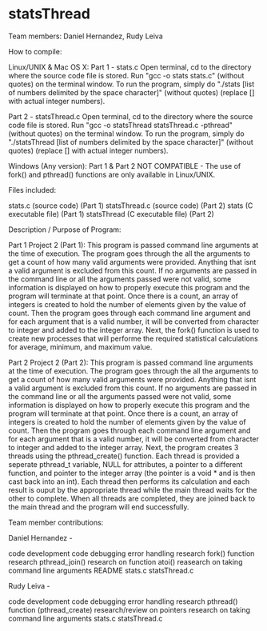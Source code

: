 # statsThread

Team members: Daniel Hernandez, Rudy Leiva

How to compile:

Linux/UNIX & Mac OS X:
Part 1 - stats.c
Open terminal, cd to the directory where the source code file is stored. Run "gcc -o stats stats.c" (without quotes) on the terminal window. To run the program, simply do "./stats [list of numbers delimited by the space character]" (without quotes) (replace [] with actual integer numbers).

Part 2 - statsThread.c
Open terminal, cd to the directory where the source code file is stored. Run "gcc -o statsThread statsThread.c -pthread" (without quotes) on the terminal window. To run the program, simply do "./statsThread [list of numbers delimited by the space character]" (without quotes) (replace [] with actual integer numbers).

Windows (Any version): Part 1 & Part 2 NOT COMPATIBLE - The use of fork() and pthread() functions are only available in Linux/UNIX.

Files included:

stats.c (source code) (Part 1)
statsThread.c (source code) (Part 2)
stats (C executable file) (Part 1)
statsThread (C executable file) (Part 2)

Description / Purpose of Program:

Part 1
Project 2 (Part 1): This program is passed command line arguments at the time of execution. The program goes through the all the arguments to get a count of how many valid arguments were provided. Anything that isnt a valid argument is excluded from this count. If no arguments are passed in the command line or all the arguments passed were not valid, some information is displayed on how to properly execute this program and the program will terminate at that point. Once there is a count, an array of integers is created to hold the number of elements given by the value of count. Then the program goes through each command line argument and for each argument that is a valid number, it will be converted from character to integer and added to the integer array. Next, the fork() function is used to create new processes that will performe the required statistical calculations for average, minimum, and maximum value.

Part 2
Project 2 (Part 2): This program is passed command line arguments at the time of execution. The program goes through the all the arguments to get a count of how many valid arguments were provided. Anything that isnt a valid argument is excluded from this count. If no arguments are passed in the command line or all the arguments passed were not valid, some information is displayed on how to properly execute this program and the program will terminate at that point. Once there is a count, an array of integers is created to hold the number of elements given by the value of count. Then the program goes through each command line argument and for each argument that is a valid number, it will be converted from character to integer and added to the integer array. Next, the program creates 3 threads using the pthread_create() function. Each thread is provided a seperate pthread_t variable, NULL for attributes, a pointer to a different function, and pointer to the integer array (the pointer is a void * and is then cast back into an int). Each thread then performs its calculation and each result is ouput by the appropriate thread while the main thread waits for the other to complete. When all threads are completed, they are joined back to the main thread and the program will end successfully.

Team member contributions:

Daniel Hernandez -

code development
code debugging
error handling
research fork() function
research pthread_join()
research on function atoi()
reasearch on taking command line arguments
README
stats.c
statsThread.c

Rudy Leiva -

code development
code debugging
error handling
research pthread() function (pthread_create)
research/review on pointers
research on taking command line arguments
stats.c
statsThread.c
